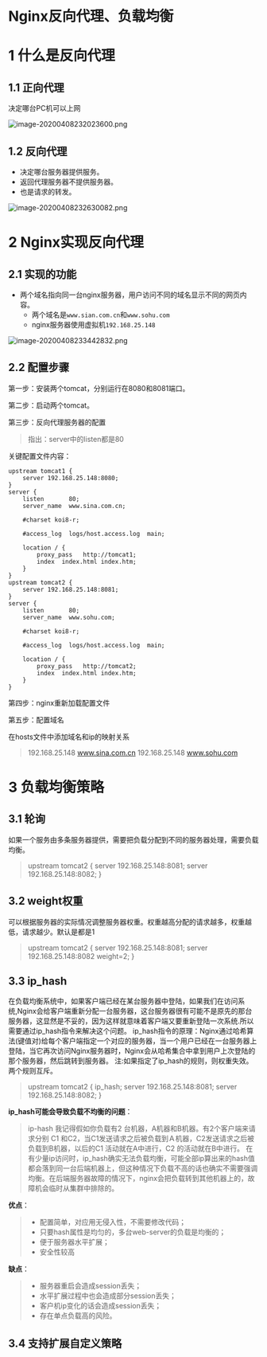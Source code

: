 # Nginx反向代理、负载均衡

# 1 什么是反向代理


## 1.1 正向代理


决定哪台PC机可以上网


![image-20200408232023600.png](https://zhishan-zh.github.io/media/1586360562239-0bb2e2bb-d4d5-4618-8bc9-5938e7cd44b9.png)

## 1.2 反向代理


- 决定哪台服务器提供服务。
- 返回代理服务器不提供服务器。
- 也是请求的转发。

![image-20200408232630082.png](https://zhishan-zh.github.io/media/1586360571263-11359499-3087-40c2-b639-39bb05c71e53.png)


# 2 Nginx实现反向代理


## 2.1 实现的功能


- 两个域名指向同一台nginx服务器，用户访问不同的域名显示不同的网页内容。
  - 两个域名是`www.sian.com.cn`和`www.sohu.com`
  - nginx服务器使用虚拟机`192.168.25.148`

![image-20200408233442832.png](https://zhishan-zh.github.io/media/1586360614807-9830983a-0075-4aac-85a3-1d365176d405.png)


## 2.2 配置步骤


第一步：安装两个tomcat，分别运行在8080和8081端口。


第二步：启动两个tomcat。


第三步：反向代理服务器的配置


> 指出：server中的listen都是80

关键配置文件内容：


```
upstream tomcat1 {
	server 192.168.25.148:8080;
}
server {
    listen       80;
    server_name  www.sina.com.cn;

    #charset koi8-r;

    #access_log  logs/host.access.log  main;

    location / {
        proxy_pass   http://tomcat1;
        index  index.html index.htm;
    }
}
upstream tomcat2 {
	server 192.168.25.148:8081;
}
server {
    listen       80;
    server_name  www.sohu.com;

    #charset koi8-r;

    #access_log  logs/host.access.log  main;

    location / {
        proxy_pass   http://tomcat2;
        index  index.html index.htm;
    }
}
```


第四步：nginx重新加载配置文件


第五步：配置域名


在hosts文件中添加域名和ip的映射关系


> 192.168.25.148 www.sina.com.cn
> 192.168.25.148 www.sohu.com



# 3 负载均衡策略
## 3.1 轮询
如果一个服务由多条服务器提供，需要把负载分配到不同的服务器处理，需要负载均衡。

> upstream	tomcat2 {
	server	192.168.25.148:8081;
> 	server	192.168.25.148:8082;
}

## 3.2 weight权重
可以根据服务器的实际情况调整服务器权重。权重越高分配的请求越多，权重越低，请求越少。默认是都是1
> upstream	tomcat2 {
	server	192.168.25.148:8081;
> 	server	192.168.25.148:8082 weight=2;
}

## 3.3 ip_hash
在负载均衡系统中，如果客户端已经在某台服务器中登陆，如果我们在访问系统,Nginx会给客户端重新分配一台服务器，这台服务器很有可能不是原先的那台服务器，这显然是不妥的，因为这样就意味着客户端又要重新登陆一次系统.所以需要通过ip_hash指令来解决这个问题。
ip_hash指令的原理：Nginx通过哈希算法(键值对)给每个客户端指定一个对应的服务器，当一个用户已经在一台服务器上登陆，当它再次访问Nginx服务器时，Nginx会从哈希集合中拿到用户上次登陆的那个服务器，然后跳转到服务器。
注:如果指定了ip_hash的规则，则权重失效。两个规则互斥。

> upstream	tomcat2 {
	ip_hash;
> 	server	192.168.25.148:8081;
> 	server	192.168.25.148:8082;
}

**ip_hash可能会导致负载不均衡的问题**：
> ip-hash 我记得假如你负载有2 台机器，A机器和B机器。有2个客户端来请求分别 C1 和C2，当C1发送请求之后被负载到Ａ机器，C2发送请求之后被负载到B机器，以后的C1 活动就在A中进行，C2 的活动就在B中进行。
> 在有少量ip访问时，ip_hash确实无法负载均衡，可能全部ip算出来的hash值都会落到同一台后端机器上，但这种情况下负载不高的话也确实不需要强调均衡。在后端服务器故障的情况下，nginx会把负载转到其他机器上的，故障机会临时从集群中排除的。

**优点**：

> -  配置简单，对应用无侵入性，不需要修改代码；
> -  只要hash属性是均匀的，多台web-server的负载是均衡的；
> -  便于服务器水平扩展；
> -  安全性较高


**缺点**：
> - 服务器重启会造成session丢失；
> - 水平扩展过程中也会造成部分session丢失；
> - 客户机ip变化的话会造成session丢失；
> - 存在单点负载高的风险。


## 3.4 支持扩展自定义策略


